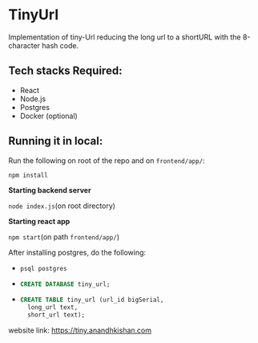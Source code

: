 # TinyUrl
  Implementation of tiny-Url reducing the long url to a shortURL with the 8-character hash code.

## **Tech stacks Required**:
- React
- Node.js
- Postgres
- Docker (optional)

## **Running it in local**:

Run the following on root of the repo and on `frontend/app/`:

```npm install```

**Starting backend server**

```node index.js```(on root directory)

**Starting react app**

```npm start```(on path `frontend/app/`)

After installing postgres, do the following:

- ```psql postgres```
- ```sql 
  CREATE DATABASE tiny_url;
    ```
- ```sql 
  CREATE TABLE tiny_url (url_id bigSerial,
    long_url text,
    short_url text);
    ```
  
website link: https://tiny.anandhkishan.com
